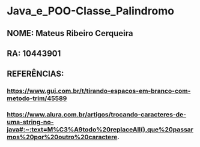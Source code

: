 # Java_e_POO-Classe_Palindromo
## NOME: Mateus Ribeiro Cerqueira
## RA: 10443901
## REFERÊNCIAS:

### https://www.guj.com.br/t/tirando-espacos-em-branco-com-metodo-trim/45589
### https://www.alura.com.br/artigos/trocando-caracteres-de-uma-string-no-java#:~:text=M%C3%A9todo%20replaceAll(),que%20passarmos%20por%20outro%20caractere.
